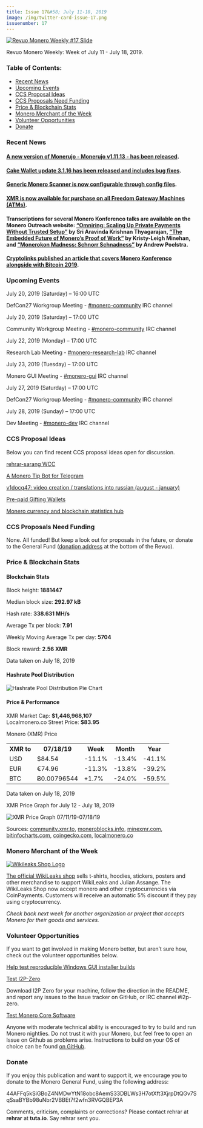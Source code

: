 ```yaml
---
title: Issue 17&#58; July 11-18, 2019
image: /img/twitter-card-issue-17.png
issuenumber: 17
---
```

[<img src="/img/img-issue17.png" alt="Revuo Monero Weekly #17 Slide" class="img-lead">](/issue-17.html)

<p class="text-lead">Revuo Monero Weekly: Week of July 11 - July 18, 2019.</p>
<!--more-->

<h3>Table of Contents:</h3>
<ul class="contents">
    <li><a href="#news">Recent News</a></li>
    <li><a href="#events">Upcoming Events</a></li>
    <li><a href="#ideas">CCS Proposal Ideas</a></li>
    <li><a href="#proposals">CCS Proposals Need Funding</a></li>
    <li><a href="#stats">Price & Blockchain Stats</a></li>
    <li><a href="#merchant">Monero Merchant of the Week</a></li>
    <li><a href="#volunteer">Volunteer Opportunities</a></li>
    <li><a href="#donate">Donate</a></li>
</ul>

<h3 id="news">Recent News</h3>

<div class="newsbyte">
    <h4><a href="https://www.reddit.com/r/Monero/comments/cd2i9x/update_monerujo_v11113/" target="_blank">A new version of Monerujo - Monerujo v1.11.13 - has been released</a>.</h4>
</div>

<div class="newsbyte">
    <h4><a href="https://www.reddit.com/r/Monero/comments/cbvgyg/update_cake_wallet_for_xmr_update_3116_bug_fixes/" target="_blank">Cake Wallet update 3.1.16 has been released and includes bug fixes</a>.
    </h4>
</div>

<div class="newsbyte">
    <h4><a href="https://www.reddit.com/r/Monero/comments/cd9u43/development_update_generic_monero_scanner_is_now/" target="_blank">Generic Monero Scanner is now configurable through config files</a>.</h4>
</div>

<div class="newsbyte">
    <h4><a href="https://twitter.com/FreedomGateway1/status/1150630467684773889?s=19" target="_blank">XMR is now available for purchase on all Freedom Gateway Machines (ATMs)</a>.
    </h4>
</div>

<div class="newsbyte">
    <h4>Transcriptions for several Monero Konferenco talks are available on the Monero Outreach website: <a href="https://www.monerooutreach.org/monero-konferenco/sri-aravinda-krishnan-thyagarajan.php" target="_blank">“Omniring: Scaling Up Private Payments Without Trusted Setup”</a> by Sri Aravinda Krishnan Thyagarajan, <a href="https://www.monerooutreach.org/monero-konferenco/kristy-leigh-minehan.php" target="_blank">“The Embedded Future of Monero’s Proof of Work”</a> by Kristy-Leigh Minehan, and <a href="https://www.monerooutreach.org/monero-konferenco/andrew-poelstra.php" target="_blank">“Monerokon Madness: Schnorr Schnadness”</a> by Andrew Poelstra.</h4>
</div>

<div class="newsbyte">
    <h4><a href="https://cryptolinks.com/news/highlights-from-the-bitcoin-2019-and-monero-konferenco-events" target="_blank">Cryptolinks published an article that covers Monero Konferenco alongside with Bitcoin 2019</a>.</h4>
</div>

<h3 id="events">Upcoming Events</h3>

<div class="event">
    <p class="date">July 20, 2019 (Saturday) – 16:00 UTC</p>
    <p>DefCon27 Workgroup Meeting - <a href="irc://chat.freenode.net/#monero-community" target="_blank">#monero-community</a> IRC channel</p>
</div>

<div class="event">
    <p class="date" markdown="1">July 20, 2019 (Saturday) – 17:00 UTC</p>
    <p markdown="1">Community Workgroup Meeting - <a href="irc://chat.freenode.net/#monero-community" target="_blank">#monero-community</a> IRC channel</p>
</div>

<div class="event">
    <p class="date" markdown="1">July 22, 2019 (Monday) – 17:00 UTC</p>
    <p markdown="1">Research Lab Meeting - <a href="irc://chat.freenode.net/#monero-research-lab" target="_blank">#monero-research-lab</a> IRC channel</p>
</div>

<div class="event">
    <p class="date" markdown="1">July 23, 2019 (Tuesday) – 17:00 UTC</p>
    <p markdown="1">Monero GUI Meeting - <a href="irc://chat.freenode.net/#monero-gui" target="_blank">#monero-gui</a> IRC channel</p>
</div>

<div class="event">
    <p class="date">July 27, 2019 (Saturday) – 17:00 UTC</p>
    <p>DefCon27 Workgroup Meeting - <a href="irc://chat.freenode.net/#monero-community" target="_blank">#monero-community</a> IRC channel</p>
</div>

<div class="event">
    <p class="date" markdown="1">July 28, 2019 (Sunday) – 17:00 UTC</p>
    <p markdown="1">Dev Meeting - <a href="irc://chat.freenode.net/#monero-dev" target="_blank">#monero-dev</a> IRC channel</p>
</div>

<h3 id="ideas">CCS Proposal Ideas</h3>

<p>Below you can find recent CCS proposal ideas open for discussion.</p>

<div class="proposal">
<p><a href="https://repo.getmonero.org/monero-project/ccs-proposals/merge_requests/87" target="_blank">rehrar-sarang WCC</a></p>
</div>

<div class="proposal">
<p><a href="https://repo.getmonero.org/monero-project/ccs-proposals/merge_requests/86" target="_blank">A Monero Tip Bot for Telegram</a></p>
</div>

<div class="proposal">
<p><a href="https://repo.getmonero.org/monero-project/ccs-proposals/merge_requests/84" target="_blank">v1docq47: video creation / translations into russian (august - january)</a></p>
</div>

<div class="proposal">
<p><a href="https://repo.getmonero.org/monero-project/ccs-proposals/merge_requests/78" target="_blank">Pre-paid Gifting Wallets</a></p>
</div>

<div class="proposal">
<p><a href="https://repo.getmonero.org/monero-project/ccs-proposals/merge_requests/58" target="_blank">Monero currency and blockchain statistics hub</a></p>
</div>

<h3 id="proposals">CCS Proposals Need Funding</h3>

<p>None. All funded! But keep a look out for proposals in the future, or donate to the General Fund (<a href="#donate">donation address</a> at the bottom of the Revuo).</p>

<h3 id="stats">Price & Blockchain Stats</h3>

<h4 class="stat">Blockchain Stats</h4>

<div class="bcstats">
    <p>Block height: <b>1881447</b></p>
    <p>Median block size: <b>292.97 kB</b></p>
    <p>Hash rate: <b>338.631 MH/s</b></p>
    <p>Average Tx per block: <b>7.91</b></p>
    <p>Weekly Moving Average Tx per day: <b>5704</b></p>
    <p>Block reward: <b>2.56 XMR</b></p>
</div>
<p class="note">Data taken on July 18, 2019</p>

<h4 class="stat">Hashrate Pool Distribution</h4>
<p><img src="/img/hashrate-pool-distribution-0718.png" alt="Hashrate Pool Distribution Pie Chart"/></p>

<h4 class="stat">Price & Performance</h4>

<div class="price-intro">XMR Market Cap:  <b> $1,446,968,107</b><br>Localmonero.co Street Price: <b>$83.95</b></div>

<p class="table-title">Monero (XMR) Price</p>
<table class="price-table">
  <tr class="row1">
    <th>XMR to</th>
    <th>07/18/19</th>
    <th>Week</th>
    <th>Month</th>
    <th>Year</th>
  </tr>
  <tr>
    <td data-th="XMR to">USD</td>
    <td data-th="07/18/19">$84.54</td>
    <td data-th="Week" class="red">-11.1%</td>
    <td data-th="Month" class="red">-13.4%</td>
    <td data-th="Year" class="red">-41.1%</td>
  </tr>
  <tr class="row3">
    <td data-th="XMR to">EUR</td>
    <td data-th="07/18/19">€74.96</td>
    <td data-th="Week" class="red">-11.3%</td>
    <td data-th="Month" class="red">-13.8%</td>
    <td data-th="Year" class="red">-39.2%</td>
  </tr>
  <tr>
    <td data-th="XMR to">BTC</td>
    <td data-th="07/18/19">Ƀ0.00796544</td>
    <td data-th="Week" class="green">+1.7%</td>
    <td data-th="Month" class="red">-24.0%</td>
    <td data-th="Year" class="red">-59.5%</td>
  </tr>
</table>
<p class="note">Data taken on July 18, 2019</p>

<p class="table-title">XMR Price Graph for July 12 - July 18, 2019</p>

![XMR Price Graph 07/11/19-07/18/19](/img/weekly-chart-0718.png "XMR Price Graph 07/11/19-07/18/19") 

Sources: <a href="https://community.xmr.to/explorer/mainnet/" target="_blank">community.xmr.to</a>, <a href="https://moneroblocks.info/stats/transaction-stats" target="_blank">moneroblocks.info</a>, <a href="https://minexmr.com/pools.html" target="_blank">minexmr.com</a>, <a href="https://bitinfocharts.com/monero/" target="_blank">bitinfocharts.com</a>, <a href="https://www.coingecko.com/" target="_blank">coingecko.com</a>, <a href="https://localmonero.co/" target="_blank">localmonero.co</a>

<h3 id="merchant">Monero Merchant of the Week</h3>

<a href="https://wikileaks.shop/" target="_blank"><img src="/img/Wikileaks-shop" class="wikileaks-img" alt="Wikileaks Shop Logo"></a>

<a href="https://wikileaks.shop/" target="_blank">The official WikiLeaks shop</a> sells t-shirts, hoodies, stickers, posters and other merchandise to support WikiLeaks and Julian Assange. The WikiLeaks Shop now accept monero and other cryptocurrencies via CoinPayments. Customers will receive an automatic 5% discount if they pay using cryptocurrency.

<i>Check back next week for another organization or project that accepts Monero for their goods and services.</i>

<h3 id="volunteer">Volunteer Opportunities</h3>

<p>If you want to get involved in making Monero better, but aren’t sure how, check out the volunteer opportunities below.</p>

<div class="newsbyte">
    <p class="date"><a href="https://www.reddit.com/r/Monero/comments/cd0snl/help_test_reproducible_windows_gui_installer/" target="_blank">Help test reproducible Windows GUI installer builds</a></p>
</div>

<div class="newsbyte">
    <p class="date"><a href="https://github.com/i2p-zero/i2p-zero/releases" target="_blank">Test I2P-Zero</a></p>
    <p>Download I2P Zero for your machine, follow the direction in the README, and report any issues to the Issue tracker on GitHub, or IRC channel #i2p-zero.</p>
</div>

<div class="newsbyte">
    <p class="date"><a href="https://github.com/monero-project/monero" target="_blank">Test Monero Core Software</a></p>
    <p>Anyone with moderate technical ability is encouraged to try to build and run Monero nightlies. Do not trust it with your Monero, but feel free to open an Issue on Github as problems arise. Instructions to build on your OS of choice can be found <a href="https://github.com/monero-project/monero#compiling-monero-from-source" target="_blank">on GitHub</a>. </p>
</div>

<h3 id="donate">Donate</h3>

<p markdown="1">If you enjoy this publication and want to support it, we encourage you to donate to the Monero General Fund, using the following address:</p>

<p class="address" markdown="1">44AFFq5kSiGBoZ4NMDwYtN18obc8AemS33DBLWs3H7otXft3XjrpDtQGv7SqSsaBYBb98uNbr2VBBEt7f2wfn3RVGQBEP3A</p>

<!--p><a href="monero:44AFFq5kSiGBoZ4NMDwYtN18obc8AemS33DBLWs3H7otXft3XjrpDtQGv7SqSsaBYBb98uNbr2VBBEt7f2wfn3RVGQBEP3A" class="qr"><img src="/img/donate-monero.png"></a></p-->

Comments, criticism, complaints or corrections? Please contact rehrar at **rehrar** at **tuta.io**. Say rehrar sent you.